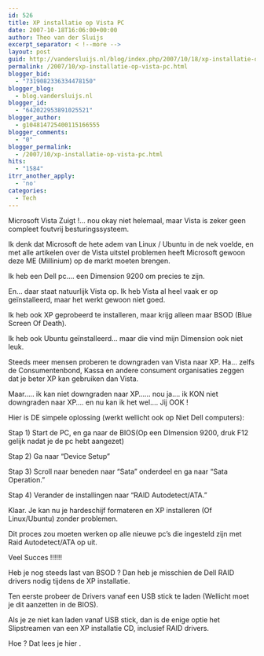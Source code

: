 ```yaml
---
id: 526
title: XP installatie op Vista PC
date: 2007-10-18T16:06:00+00:00
author: Theo van der Sluijs
excerpt_separator: < !--more -->
layout: post
guid: http://vandersluijs.nl/blog/index.php/2007/10/18/xp-installatie-op-vista-pc/
permalink: /2007/10/xp-installatie-op-vista-pc.html
blogger_bid:
  - "7319082336334478150"
blogger_blog:
  - blog.vandersluijs.nl
blogger_id:
  - "642022953891025521"
blogger_author:
  - g104814725400115166555
blogger_comments:
  - "0"
blogger_permalink:
  - /2007/10/xp-installatie-op-vista-pc.html
hits:
  - "1584"
itrr_another_apply:
  - 'no'
categories:
  - Tech
---
```

Microsoft Vista Zuigt !… nou okay niet helemaal, maar Vista is zeker geen compleet foutvrij besturingssysteem.

Ik denk dat Microsoft de hete adem van Linux / Ubuntu in de nek voelde, en met alle artikelen over de Vista uitstel problemen heeft Microsoft gewoon deze ME (Millinium) op de markt moeten brengen.

Ik heb een Dell pc…. een Dimension 9200 om precies te zijn.

En… daar staat natuurlijk Vista op. Ik heb Vista al heel vaak er op geïnstalleerd, maar het werkt gewoon niet goed.

Ik heb ook XP geprobeerd te installeren, maar krijg alleen maar BSOD (Blue Screen Of Death).

Ik heb ook Ubuntu geïnstalleerd… maar die vind mijn Dimension ook niet leuk.

Steeds meer mensen proberen te downgraden van Vista naar XP. Ha… zelfs de Consumentenbond, Kassa en andere consument organisaties zeggen dat je beter XP kan gebruiken dan Vista.

Maar….. ik kan niet downgraden naar XP…… nou ja…. ik KON niet downgraden naar XP…. en nu kan ik het wel…. Jij OOK !

Hier is DE simpele oplossing (werkt wellicht ook op Niet Dell computers):

Stap 1) Start de PC, en ga naar de BIOS(Op een DImension 9200, druk F12 gelijk nadat je de pc hebt aangezet)

Stap 2) Ga naar “Device Setup”

Stap 3) Scroll naar beneden naar “Sata” onderdeel en ga naar “Sata Operation.”

Stap 4) Verander de installingen naar “RAID Autodetect/ATA.”

Klaar. Je kan nu je hardeschijf formateren en XP installeren (Of Linux/Ubuntu) zonder problemen.

Dit proces zou moeten werken op alle nieuwe pc’s die ingesteld zijn met Raid Autodetect/ATA op uit.

Veel Succes !!!!!!

Heb je nog steeds last van BSOD ? Dan heb je misschien de Dell RAID drivers nodig tijdens de XP installatie.

Ten eerste probeer de Drivers vanaf een USB stick te laden (Wellicht moet je dit aanzetten in de BIOS).

Als je ze niet kan laden vanaf USB stick, dan is de enige optie het Slipstreamen van een XP installatie CD, inclusief RAID drivers.

Hoe ? Dat lees je hier .